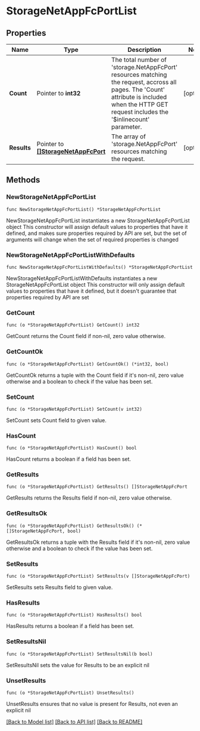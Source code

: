 # StorageNetAppFcPortList

## Properties

Name | Type | Description | Notes
------------ | ------------- | ------------- | -------------
**Count** | Pointer to **int32** | The total number of &#39;storage.NetAppFcPort&#39; resources matching the request, accross all pages. The &#39;Count&#39; attribute is included when the HTTP GET request includes the &#39;$inlinecount&#39; parameter. | [optional] 
**Results** | Pointer to [**[]StorageNetAppFcPort**](storage.NetAppFcPort.md) | The array of &#39;storage.NetAppFcPort&#39; resources matching the request. | [optional] 

## Methods

### NewStorageNetAppFcPortList

`func NewStorageNetAppFcPortList() *StorageNetAppFcPortList`

NewStorageNetAppFcPortList instantiates a new StorageNetAppFcPortList object
This constructor will assign default values to properties that have it defined,
and makes sure properties required by API are set, but the set of arguments
will change when the set of required properties is changed

### NewStorageNetAppFcPortListWithDefaults

`func NewStorageNetAppFcPortListWithDefaults() *StorageNetAppFcPortList`

NewStorageNetAppFcPortListWithDefaults instantiates a new StorageNetAppFcPortList object
This constructor will only assign default values to properties that have it defined,
but it doesn't guarantee that properties required by API are set

### GetCount

`func (o *StorageNetAppFcPortList) GetCount() int32`

GetCount returns the Count field if non-nil, zero value otherwise.

### GetCountOk

`func (o *StorageNetAppFcPortList) GetCountOk() (*int32, bool)`

GetCountOk returns a tuple with the Count field if it's non-nil, zero value otherwise
and a boolean to check if the value has been set.

### SetCount

`func (o *StorageNetAppFcPortList) SetCount(v int32)`

SetCount sets Count field to given value.

### HasCount

`func (o *StorageNetAppFcPortList) HasCount() bool`

HasCount returns a boolean if a field has been set.

### GetResults

`func (o *StorageNetAppFcPortList) GetResults() []StorageNetAppFcPort`

GetResults returns the Results field if non-nil, zero value otherwise.

### GetResultsOk

`func (o *StorageNetAppFcPortList) GetResultsOk() (*[]StorageNetAppFcPort, bool)`

GetResultsOk returns a tuple with the Results field if it's non-nil, zero value otherwise
and a boolean to check if the value has been set.

### SetResults

`func (o *StorageNetAppFcPortList) SetResults(v []StorageNetAppFcPort)`

SetResults sets Results field to given value.

### HasResults

`func (o *StorageNetAppFcPortList) HasResults() bool`

HasResults returns a boolean if a field has been set.

### SetResultsNil

`func (o *StorageNetAppFcPortList) SetResultsNil(b bool)`

 SetResultsNil sets the value for Results to be an explicit nil

### UnsetResults
`func (o *StorageNetAppFcPortList) UnsetResults()`

UnsetResults ensures that no value is present for Results, not even an explicit nil

[[Back to Model list]](../README.md#documentation-for-models) [[Back to API list]](../README.md#documentation-for-api-endpoints) [[Back to README]](../README.md)


